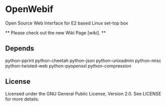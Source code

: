 OpenWebif
=========
Open Source Web Interface for E2 based Linux set-top box

** Please check out the new Wiki Page [wiki]. **

Depends
-------
python-pprint
python-cheetah
python-json
python-unixadmin
python-misc
python-twisted-web
python-pyopenssl
python-compression

License
-------
Licensed under the GNU General Public License, Version 2.0. See LICENSE for more details.

